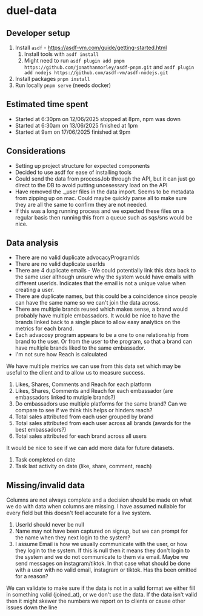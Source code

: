 # duel-data

## Developer setup
1. Install `asdf` - https://asdf-vm.com/guide/getting-started.html
    1. Install tools with `asdf install`
    1. Might need to run `asdf plugin add pnpm https://github.com/jonathanmorley/asdf-pnpm.git` and `asdf plugin add nodejs https://github.com/asdf-vm/asdf-nodejs.git`
1. Install packages `pnpm install`
1. Run locally `pnpm serve` (needs docker)

## Estimated time spent
* Started at 6:30pm on 12/06/2025 stopped at 8pm, npm was down
* Started at 6:30am on 13/06/2025 finished at 1pm
* Started at 9am on 17/06/2025 finished at 9pm

## Considerations
* Setting up project structure for expected components
* Decided to use asdf for ease of installing tools
* Could send the data from processJob through the API, but it can just go direct to the DB to avoid putting uncesessary load on the API
* Have removed the ._user files in the data import. Seems to be metadata from zipping up on mac. Could maybe quickly parse all to make sure they are all the same to confirm they are not needed.
* If this was a long running process and we expected these files on a regular basis then running this from a queue such as sqs/sns would be nice.

## Data analysis
* There are no valid duplicate advocacyProgramIds
* There are no valid duplicate userIds
* There are 4 duplicate emails - We could potentially link this data back to the same user although unsure why the system would have emails with different userIds. Indicates that the email is not a unique value when creating a user.
* There are duplicate names, but this could be a coincidence since people can have the same name so we can't join the data across.
* There are multiple brands reused which makes sense, a brand would probably have multiple embassadors. It would be nice to have the brands linked back to a single place to allow easy analytics on the metrics for each brand.
* Each advacosy program appears to be a one to one relationship from brand to the user. Or from the user to the program, so that a brand can have multiple brands liked to the same embassador.
* I'm not sure how Reach is calculated

We have multiple metrics we can use from this data set which may be useful to the client and to allow us to measure success.
1. Likes, Shares, Comments and Reach for each platform
1. Likes, Shares, Comments and Reach for each embassador (are embassadors linked to mutiple brands?)
1. Do embassadors use multiple platforms for the same brand? Can we compare to see if we think this helps or hinders reach?
1. Total sales attributed from each user grouped by brand
1. Total sales attributed from each user across all brands (awards for the best embassadors?)
1. Total sales attributed for each brand across all users

It would be nice to see if we can add more data for future datasets.
1. Task completed on date
1. Task last activity on date (like, share, comment, reach)

## Missing/invalid data
Columns are not always complete and a decision should be made on what we do with data when columns are missing. I have assumed nullable for every field but this doesn't feel accurate for a live system.
1. UserId should never be null
1. Name may not have been captured on signup, but we can prompt for the name when they next login to the system?
1. I assume Email is how we usually communicate with the user, or how they login to the system. If this is null then it means they don't login to the system and we do not communicate to them via email. Maybe we send messages on instagram/tiktok. In that case what should be done with a user with no valid email, instagram or tiktok. Has ths been omitted for a reason?

We can validate to make sure if the data is not in a valid format we either fill in something valid (joined_at), or we don't use the data. If the data isn't valid then it might skewer the numbers we report on to clients or cause other issues down the line
